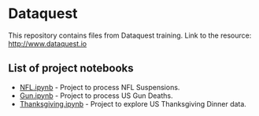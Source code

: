 # Dataquest
This repository contains files from Dataquest training.
Link to the resource: http://www.dataquest.io

## List of project notebooks
- [NFL.ipynb](https://github.com/denrasulev/dataquest/blob/master/NFL.ipynb) - Project to process NFL Suspensions.
- [Gun.ipynb](https://github.com/denrasulev/dataquest/blob/master/Gun.ipynb) - Project to process US Gun Deaths.
- [Thanksgiving.ipynb](https://github.com/denrasulev/dataquest/blob/master/Thanksgiving.ipynb) - Project to explore US Thanksgiving Dinner data.
